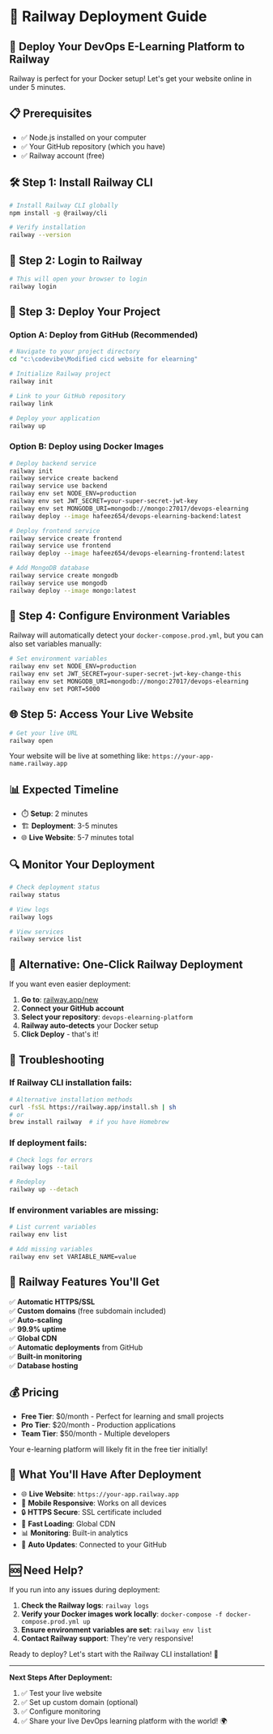 # 🚂 Railway Deployment Guide

## 🚀 Deploy Your DevOps E-Learning Platform to Railway

Railway is perfect for your Docker setup! Let's get your website online in under 5 minutes.

## 📋 **Prerequisites**

- ✅ Node.js installed on your computer
- ✅ Your GitHub repository (which you have)
- ✅ Railway account (free)

## 🛠️ **Step 1: Install Railway CLI**

```bash
# Install Railway CLI globally
npm install -g @railway/cli

# Verify installation
railway --version
```

## 🔐 **Step 2: Login to Railway**

```bash
# This will open your browser to login
railway login
```

## 🚀 **Step 3: Deploy Your Project**

### Option A: Deploy from GitHub (Recommended)

```bash
# Navigate to your project directory
cd "c:\codevibe\Modified cicd website for elearning"

# Initialize Railway project
railway init

# Link to your GitHub repository
railway link

# Deploy your application
railway up
```

### Option B: Deploy using Docker Images

```bash
# Deploy backend service
railway init
railway service create backend
railway service use backend
railway env set NODE_ENV=production
railway env set JWT_SECRET=your-super-secret-jwt-key
railway env set MONGODB_URI=mongodb://mongo:27017/devops-elearning
railway deploy --image hafeez654/devops-elearning-backend:latest

# Deploy frontend service
railway service create frontend
railway service use frontend
railway deploy --image hafeez654/devops-elearning-frontend:latest

# Add MongoDB database
railway service create mongodb
railway service use mongodb
railway deploy --image mongo:latest
```

## 🔧 **Step 4: Configure Environment Variables**

Railway will automatically detect your `docker-compose.prod.yml`, but you can also set variables manually:

```bash
# Set environment variables
railway env set NODE_ENV=production
railway env set JWT_SECRET=your-super-secret-jwt-key-change-this
railway env set MONGODB_URI=mongodb://mongo:27017/devops-elearning
railway env set PORT=5000
```

## 🌐 **Step 5: Access Your Live Website**

```bash
# Get your live URL
railway open
```

Your website will be live at something like: `https://your-app-name.railway.app`

## 📊 **Expected Timeline**

- ⏱️ **Setup**: 2 minutes
- 🏗️ **Deployment**: 3-5 minutes
- 🌐 **Live Website**: 5-7 minutes total

## 🔍 **Monitor Your Deployment**

```bash
# Check deployment status
railway status

# View logs
railway logs

# View services
railway service list
```

## 🎯 **Alternative: One-Click Railway Deployment**

If you want even easier deployment:

1. **Go to**: [railway.app/new](https://railway.app/new)
2. **Connect your GitHub account**
3. **Select your repository**: `devops-elearning-platform`
4. **Railway auto-detects** your Docker setup
5. **Click Deploy** - that's it!

## 🔧 **Troubleshooting**

### If Railway CLI installation fails:
```bash
# Alternative installation methods
curl -fsSL https://railway.app/install.sh | sh
# or
brew install railway  # if you have Homebrew
```

### If deployment fails:
```bash
# Check logs for errors
railway logs --tail

# Redeploy
railway up --detach
```

### If environment variables are missing:
```bash
# List current variables
railway env list

# Add missing variables
railway env set VARIABLE_NAME=value
```

## 🌟 **Railway Features You'll Get**

✅ **Automatic HTTPS/SSL**  
✅ **Custom domains** (free subdomain included)  
✅ **Auto-scaling**  
✅ **99.9% uptime**  
✅ **Global CDN**  
✅ **Automatic deployments** from GitHub  
✅ **Built-in monitoring**  
✅ **Database hosting**  

## 💰 **Pricing**

- **Free Tier**: $0/month - Perfect for learning and small projects
- **Pro Tier**: $20/month - Production applications
- **Team Tier**: $50/month - Multiple developers

Your e-learning platform will likely fit in the free tier initially!

## 🎉 **What You'll Have After Deployment**

- 🌐 **Live Website**: `https://your-app.railway.app`
- 📱 **Mobile Responsive**: Works on all devices
- 🔒 **HTTPS Secure**: SSL certificate included
- 🚀 **Fast Loading**: Global CDN
- 📊 **Monitoring**: Built-in analytics
- 🔄 **Auto Updates**: Connected to your GitHub

## 🆘 **Need Help?**

If you run into any issues during deployment:

1. **Check the Railway logs**: `railway logs`
2. **Verify your Docker images work locally**: `docker-compose -f docker-compose.prod.yml up`
3. **Ensure environment variables are set**: `railway env list`
4. **Contact Railway support**: They're very responsive!

Ready to deploy? Let's start with the Railway CLI installation! 🚀

---

**Next Steps After Deployment:**
1. ✅ Test your live website
2. ✅ Set up custom domain (optional)
3. ✅ Configure monitoring
4. ✅ Share your live DevOps learning platform with the world! 🌍
